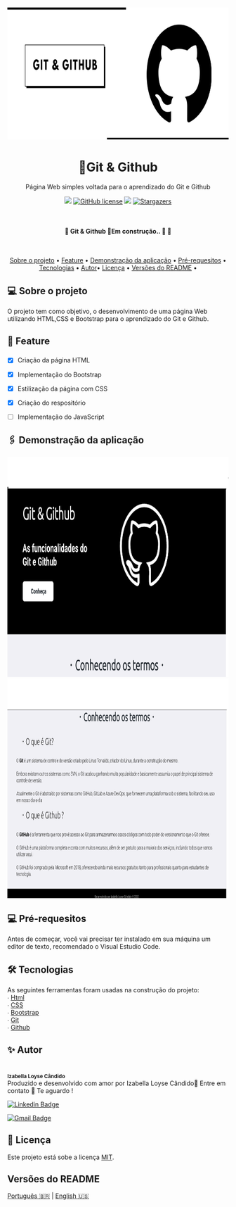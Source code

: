 <h1 align="center">
<img alt="Git and Github" title="Git and Github" src="./ASSETS/Banner.png" height="300">


<h1 align="center">🔗Git & Github</h1>

<p align="center">Página  Web simples voltada para o aprendizado do Git e Github</p>
<p align="center">
<img src="https://img.shields.io/static/v1?label=Site&message=GitGithub&color=000000&style=for-the-badge&logo=github">
 <a href="https://github.com/IzabellaLoyse/Git.git"><img alt="GitHub license" src="https://img.shields.io/github/license/IzabellaLoyse/Git.git?label=LICENSE%20MIT&style=for-the-badge"></a>
<img src="https://img.shields.io/static/v1?label=License&message=MIT&color=7159c1&style=for-the-badge&logo=">
<a href="hhttps://github.com/IzabellaLoyse/Git/blob/master/README.md/stargazers">
<img alt="Stargazers" src="https://img.shields.io/github/stars/IzabellaLoyse/README.md?style=social">
  </a>
</p>
<br>

<h4 align="center">🚧  Git & Github 🔗Em construção..  🚧 👷</h4>

<br>
<p align="center">
 <a href="#sobre">Sobre o projeto</a> •
 <a href="#feature">Feature</a> • 
 <a href="#aplicacao"> Demonstração da aplicação</a> • 
 <a href="#requesitos"> Pré-requesitos</a> • 
 <a href="#tecnologias">Tecnologias</a> • 
  <a href="#autor">Autor</a>• 
 <a href="#licenca">Licença</a> • 
 <a href="#versoes">Versões do README</a> • 

</p>

<h2 id="sobre">💻  Sobre o projeto</h2>
<p>
O projeto tem como objetivo, o desenvolvimento de uma página Web utilizando HTML,CSS e 
Bootstrap para o aprendizado do Git e Github.
</p>

<h2 id="feature">📌 Feature</h2>


### 
- [x] Criação da página  HTML 
- [x] Implementação do Bootstrap
- [x] Estilização da página com CSS
- [x]  Criação do respositório
- [ ] Implementação do JavaScript


<h2 id="aplicacao">🖇️ Demonstração da aplicação</h2>
<img alt="Git and Github" title="Git and Github" src="./ASSETS/screen.png" height="500">
<br>
<img alt="Git and Github" title="Git and Github" src="./ASSETS/screen2.png" height="500">



<h2  id="requesitos">💻 Pré-requesitos</h2>
<p>
Antes de começar, você vai precisar ter instalado em sua máquina um editor de texto, 
recomendado o Visual Estudio Code.
</p>

<h2 id="tecnologias">  🛠 Tecnologias</h2>
<p>
	As seguintes ferramentas foram usadas na construção do projeto:<br>
∙	<a href="#">Html</a> <br>
∙	<a href="#">CSS</a> <br>
∙	<a href="https://getbootstrap.com/">Bootstrap</a> <br>
∙	<a href="https://git-scm.com/">Git</a> <br>
∙	<a href="https://github.com/">Github</a> <br>
</p>

<h2 id="autor">✨ Autor</h2>
<p>
<img style="border-radius: 50%;" src="https://avatars0.githubusercontent.com/u/68293229?s=400&u=53bb8758c240bbb4bf029af8299d4c047e7a4288&v=4" width="100px;" alt=""/>
 <br />
 <sub><b>Izabella Loyse Cândido</b></sub> <br>
 Produzido e desenvolvido com amor por Izabella Loyse Cândido💙
 Entre em contato 📝 Te aguardo !
</p>

[![Linkedin Badge](https://img.shields.io/badge/-IzabellaLoyseCandido-blue?style=flat-square&logo=Linkedin&logoColor=white&link=https://www.linkedin.com/in/izabella-loyse-candido//)](https://www.linkedin.com/in/izabella-loyse-candido/) 

[![Gmail Badge](https://img.shields.io/badge/-izabellaloyse13@gmail.com-c14438?style=flat-square&logo=Gmail&logoColor=white&link=mailto:izabellaloyse13@gmail.com)](mailto:izabellaloyse13@gmail.com)

<h2 id="licenca" >📝 Licença</h2>
<p>
Este projeto está sobe a licença <a href="https://github.com/IzabellaLoyse/Git/blob/master/
LICENSE">MIT</a>. 
</p>

<h2 id="versoes">Versões do README</h2>
<p>
<a href="https://github.com/IzabellaLoyse/Git/blob/master/README.md">Português 🇧🇷</a> | 
<a href="https://github.com/IzabellaLoyse/Git/blob/master/README-en.md">English 🇺🇸</a>
</p>